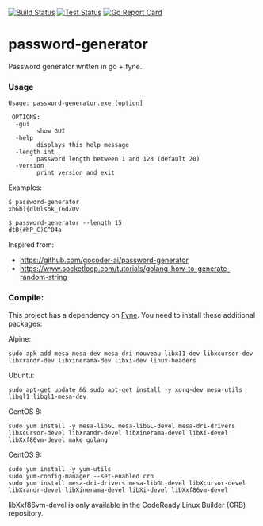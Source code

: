 [![Build Status](https://github.com/tischda/password-generator/actions/workflows/build.yml/badge.svg)](https://github.com/tischda/password-generator/actions/workflows/build.yml)
[![Test Status](https://github.com/tischda/password-generator/actions/workflows/test.yml/badge.svg)](https://github.com/tischda/password-generator/actions/workflows/test.yml)
[![Go Report Card](https://goreportcard.com/badge/github.com/tischda/password-generator)](https://goreportcard.com/report/github.com/tischda/password-generator)

# password-generator

Password generator written in go + fyne.

### Usage

~~~
Usage: password-generator.exe [option]

 OPTIONS:
  -gui
        show GUI
  -help
        displays this help message
  -length int
        password length between 1 and 128 (default 20)
  -version
        print version and exit
~~~

Examples:

~~~
$ password-generator
xhGb){dl0lsbk_T6dZDv

$ password-generator --length 15
dtB{#hP_C)C^D4a
~~~

Inspired from:

* https://github.com/gocoder-ai/password-generator
* https://www.socketloop.com/tutorials/golang-how-to-generate-random-string

### Compile:

This project has a dependency on [Fyne](https://github.com/fyne-io/fyne).
You need to install these additional packages:

Alpine:
~~~
sudo apk add mesa mesa-dev mesa-dri-nouveau libx11-dev libxcursor-dev libxrandr-dev libxinerama-dev libxi-dev linux-headers
~~~

Ubuntu:
~~~
sudo apt-get update && sudo apt-get install -y xorg-dev mesa-utils libgl1 libgl1-mesa-dev
~~~

CentOS 8:
~~~
sudo yum install -y mesa-libGL mesa-libGL-devel mesa-dri-drivers libXcursor-devel libXrandr-devel libXinerama-devel libXi-devel libXxf86vm-devel make golang
~~~

CentOS 9:
~~~
sudo yum install -y yum-utils
sudo yum-config-manager --set-enabled crb
sudo yum install mesa-dri-drivers mesa-libGL-devel libXcursor-devel libXrandr-devel libXinerama-devel libXi-devel libXxf86vm-devel
~~~

libXxf86vm-devel is only available in the CodeReady Linux Builder (CRB) repository.
